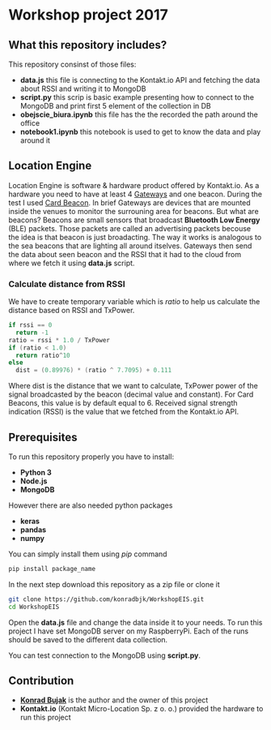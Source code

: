 # Workshop project 2017

## What this repository includes?
This repository consinst of those files:
* **data.js** this file is connecting to the Kontakt.io API and fetching the data about RSSI and writing it to MongoDB
* **script.py** this scrip is basic example presenting how to connect to the MongoDB and print first 5 element of the collection in DB
* **obejscie_biura.ipynb** this file has the the recorded the path around the office
* **notebook1.ipynb** this notebook is used to get to know the data and play around it

## Location Engine
Location Engine is software & hardware product offered by Kontakt.io. As a hardware you need to have at least 4 [Gateways](https://store.kontakt.io/next-generation/33-gateway.html) and one beacon. During the test I used [Card Beacon](https://store.kontakt.io/next-generation/31-card-beacon.html). In brief Gateways are devices that are mounted inside the venues to monitor the surrouning area for beacons. But what are beacons? Beacons are small sensors that broadcast **Bluetooth Low Energy** (BLE) packets. Those packets are called an advertising packets becouse the idea is that beacon is just broadacting. The way it works is analogous to the sea beacons that are lighting all around itselves. Gateways then send the data about seen beacon and the RSSI that it had to the cloud from where we fetch it using **data.js** script.

### Calculate distance from RSSI
We have to create temporary variable which is *ratio* to help us calculate the distance based on RSSI and TxPower.
~~~ java
if rssi == 0
  return -1
ratio = rssi * 1.0 / TxPower
if (ratio < 1.0)
  return ratio^10
else
  dist = (0.89976) * (ratio ^ 7.7095) + 0.111
~~~
Where dist is the distance that we want to calculate, TxPower power of the signal broadcasted by the beacon (decimal value and constant). For Card Beacons, this value is by default equal to 6. Received signal strength indication (RSSI) is the value that we fetched from the Kontakt.io API.

## Prerequisites
To run this repository properly  you have to install:
* **Python 3**
* **Node.js**
* **MongoDB**

However there are also needed python packages
* **keras**
* **pandas**
* **numpy**

You can simply install them using *pip* command
~~~ bash
pip install package_name
~~~

In the next step download this repository as a zip file or clone it
~~~ bash
git clone https://github.com/konradbjk/WorkshopEIS.git
cd WorkshopEIS
~~~

Open the **data.js** file and change the data inside it to your needs. To run this project I have set MongoDB server on my RaspberryPi. Each of the runs should be saved to the different data collection.

You can test connection to the MongoDB using **script.py**. 

## Contribution
* [**Konrad Bujak**](https://www.linkedin.com/in/konrad-bujak-024445122/) is the author and the owner of this project
* **Kontakt.io** (Kontakt Micro-Location Sp. z o. o.) provided the hardware to run this project
